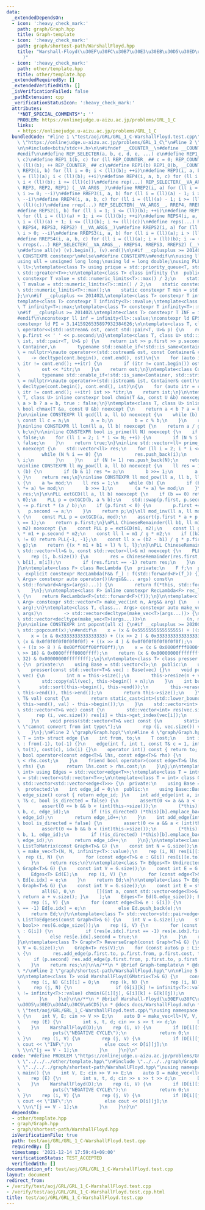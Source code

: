 ```yaml
---
data:
  _extendedDependsOn:
  - icon: ':heavy_check_mark:'
    path: graph/Graph.hpp
    title: Graph-template
  - icon: ':heavy_check_mark:'
    path: graph/shortest-path/WarshallFloyd.hpp
    title: "Warshall-Floyd(\u30EF\u30FC\u30B7\u30E3\u30EB\u30D5\u30ED\u30A4\u30C9\u6CD5\
      )"
  - icon: ':heavy_check_mark:'
    path: other/template.hpp
    title: other/template.hpp
  _extendedRequiredBy: []
  _extendedVerifiedWith: []
  _isVerificationFailed: false
  _pathExtension: cpp
  _verificationStatusIcon: ':heavy_check_mark:'
  attributes:
    '*NOT_SPECIAL_COMMENTS*': ''
    PROBLEM: https://onlinejudge.u-aizu.ac.jp/problems/GRL_1_C
    links:
    - https://onlinejudge.u-aizu.ac.jp/problems/GRL_1_C
  bundledCode: "#line 1 \"test/aoj/GRL/GRL_1_C-WarshallFloyd.test.cpp\"\n#define PROBLEM\
    \ \"https://onlinejudge.u-aizu.ac.jp/problems/GRL_1_C\"\n#line 2 \"other/template.hpp\"\
    \n\n#include<bits/stdc++.h>\n\n#ifndef __COUNTER__\n#define __COUNTER__ __LINE__\n\
    #endif\n\n#define REP_SELECTER(a, b, c, d, e, ...) e\n#define REP1_0(b, c) REP1_1(b,\
    \ c)\n#define REP1_1(b, c) for (ll REP_COUNTER_ ## c = 0; REP_COUNTER_ ## c <\
    \ (ll)(b); ++ REP_COUNTER_ ## c)\n#define REP1(b) REP1_0(b, __COUNTER__)\n#define\
    \ REP2(i, b) for (ll i = 0; i < (ll)(b); ++i)\n#define REP3(i, a, b) for (ll i\
    \ = (ll)(a); i < (ll)(b); ++i)\n#define REP4(i, a, b, c) for (ll i = (ll)(a);\
    \ i < (ll)(b); i += (ll)(c))\n#define rep(...) REP_SELECTER(__VA_ARGS__, REP4,\
    \ REP3, REP2, REP1) (__VA_ARGS__)\n#define RREP2(i, a) for (ll i = (ll)(a) - 1;\
    \ i >= 0; --i)\n#define RREP3(i, a, b) for (ll i = (ll)(a) - 1; i >= (ll)(b);\
    \ --i)\n#define RREP4(i, a, b, c) for (ll i = (ll)(a) - 1; i >= (ll)(b); i -=\
    \ (ll)(c))\n#define rrep(...) REP_SELECTER(__VA_ARGS__, RREP4, RREP3, RREP2) (__VA_ARGS__)\n\
    #define REPS2(i, b) for (ll i = 1; i <= (ll)(b); ++i)\n#define REPS3(i, a, b)\
    \ for (ll i = (ll)(a) + 1; i <= (ll)(b); ++i)\n#define REPS4(i, a, b, c) for (ll\
    \ i = (ll)(a) + 1; i <= (ll)(b); i += (ll)(c))\n#define reps(...) REP_SELECTER(__VA_ARGS__,\
    \ REPS4, REPS3, REPS2) (__VA_ARGS__)\n#define RREPS2(i, a) for (ll i = (ll)(a);\
    \ i > 0; --i)\n#define RREPS3(i, a, b) for (ll i = (ll)(a); i > (ll)(b); --i)\n\
    #define RREPS4(i, a, b, c) for (ll i = (ll)(a); i > (ll)(b); i -= (ll)(c))\n#define\
    \ rreps(...) REP_SELECTER(__VA_ARGS__, RREPS4, RREPS3, RREPS2) (__VA_ARGS__)\n\
    \n#define all(v) (v).begin(), (v).end()\n\n#if __cplusplus >= 201402L\n#define\
    \ CONSTEXPR constexpr\n#else\n#define CONSTEXPR\n#endif\n\nusing ll = long long;\n\
    using ull = unsigned long long;\nusing ld = long double;\nusing PLL = std::pair<ll,\
    \ ll>;\ntemplate<class T> using prique = std::priority_queue<T, std::vector<T>,\
    \ std::greater<T>>;\n\ntemplate<class T> class infinity {\n  public:\n    static\
    \ constexpr T value = std::numeric_limits<T>::max() / 2;\n    static constexpr\
    \ T mvalue = std::numeric_limits<T>::min() / 2;\n    static constexpr T max =\
    \ std::numeric_limits<T>::max();\n    static constexpr T min = std::numeric_limits<T>::min();\n\
    };\n\n#if __cplusplus <= 201402L\ntemplate<class T> constexpr T infinity<T>::value;\n\
    template<class T> constexpr T infinity<T>::mvalue;\ntemplate<class T> constexpr\
    \ T infinity<T>::max;\ntemplate<class T> constexpr T infinity<T>::min;\n#endif\n\
    \n#if __cplusplus >= 201402L\ntemplate<class T> constexpr T INF = infinity<T>::value;\n\
    #endif\n\nconstexpr ll inf = infinity<ll>::value;\nconstexpr ld EPS = 1e-8;\n\
    constexpr ld PI = 3.1415926535897932384626;\n\ntemplate<class T, class U> std::ostream&\
    \ operator<<(std::ostream& ost, const std::pair<T, U>& p) {\n    return ost <<\
    \ p.first << ' ' << p.second;\n}\ntemplate<class T, class U> std::istream& operator>>(std::istream&\
    \ ist, std::pair<T, U>& p) {\n    return ist >> p.first >> p.second;\n}\n\ntemplate<class\
    \ Container,\n        typename std::enable_if<!std::is_same<Container, std::string>::value>::type*\
    \ = nullptr>\nauto operator<<(std::ostream& ost, const Container& cont)\n    \
    \    -> decltype(cont.begin(), cont.end(), ost)\n{\n    for (auto itr = cont.begin();\
    \ itr != cont.end(); ++itr) {\n        if (itr != cont.begin()) ost << ' ';\n\
    \        ost << *itr;\n    }\n    return ost;\n}\ntemplate<class Container,\n\
    \        typename std::enable_if<!std::is_same<Container, std::string>::value>::type*\
    \ = nullptr>\nauto operator>>(std::istream& ist, Container& cont)\n        ->\
    \ decltype(cont.begin(), cont.end(), ist)\n{\n    for (auto itr = cont.begin();\
    \ itr != cont.end(); ++itr) ist >> *itr;\n    return ist;\n}\n\ntemplate<class\
    \ T, class U> inline constexpr bool chmin(T &a, const U &b) noexcept {\n    return\
    \ a > b ? a = b, true : false;\n}\ntemplate<class T, class U> inline constexpr\
    \ bool chmax(T &a, const U &b) noexcept {\n    return a < b ? a = b, true : false;\n\
    }\n\ninline CONSTEXPR ll gcd(ll a, ll b) noexcept {\n    while (b) {\n       \
    \ const ll c = a;\n        a = b;\n        b = c % b;\n    }\n    return a;\n\
    }\ninline CONSTEXPR ll lcm(ll a, ll b) noexcept {\n    return a / gcd(a, b) *\
    \ b;\n}\n\ninline CONSTEXPR bool is_prime(ll N) noexcept {\n    if (N <= 1) return\
    \ false;\n    for (ll i = 2; i * i <= N; ++i) {\n        if (N % i == 0) return\
    \ false;\n    }\n    return true;\n}\ninline std::vector<ll> prime_factor(ll N)\
    \ noexcept {\n    std::vector<ll> res;\n    for (ll i = 2; i * i <= N; ++i) {\n\
    \        while (N % i == 0) {\n            res.push_back(i);\n            N /=\
    \ i;\n        }\n    }\n    if (N != 1) res.push_back(N);\n    return res;\n}\n\
    \ninline CONSTEXPR ll my_pow(ll a, ll b) noexcept {\n    ll res = 1;\n    while\
    \ (b) {\n        if (b & 1) res *= a;\n        b >>= 1;\n        a *= a;\n   \
    \ }\n    return res;\n}\ninline CONSTEXPR ll mod_pow(ll a, ll b, ll mod) noexcept\
    \ {\n    a %= mod;\n    ll res = 1;\n    while (b) {\n        if (b & 1) (res\
    \ *= a) %= mod;\n        b >>= 1;\n        (a *= a) %= mod;\n    }\n    return\
    \ res;\n}\n\nPLL extGCD(ll a, ll b) noexcept {\n    if (b == 0) return PLL{1,\
    \ 0};\n    PLL p = extGCD(b, a % b);\n    std::swap(p.first, p.second);\n    p.second\
    \ -= p.first * (a / b);\n    if (p.first < 0) {\n        p.first += b;\n     \
    \   p.second -= a;\n    }\n    return p;\n}\nll mod_inv(ll a, ll mod) noexcept\
    \ {\n    const PLL p = extGCD(a, mod);\n    assert(p.first * a + p.second * mod\
    \ == 1);\n    return p.first;\n}\nPLL ChineseRemainder(ll b1, ll m1, ll b2, ll\
    \ m2) noexcept {\n    const PLL p = extGCD(m1, m2);\n    const ll g = p.first\
    \ * m1 + p.second * m2;\n    const ll l = m1 / g * m2;\n    if ((b2 - b1) % g\
    \ != 0) return PLL{-1, -1};\n    const ll x = (b2 - b1) / g * p.first % (m2 /\
    \ g);\n    return {(x * m1 + b1 + l) % l, l};\n}\nPLL ChineseRemainders(const\
    \ std::vector<ll>& b, const std::vector<ll>& m) noexcept {\n    PLL res{0, 1};\n\
    \    rep (i, b.size()) {\n        res = ChineseRemainder(res.first, res.second,\
    \ b[i], m[i]);\n        if (res.first == -1) return res;\n    }\n    return res;\n\
    }\n\ntemplate<class F> class RecLambda {\n  private:\n    F f;\n  public:\n  \
    \  explicit constexpr RecLambda(F&& f_) : f(std::forward<F>(f_)) {}\n    template<class...\
    \ Args> constexpr auto operator()(Args&&... args) const\n            -> decltype(f(*this,\
    \ std::forward<Args>(args)...)) {\n        return f(*this, std::forward<Args>(args)...);\n\
    \    }\n};\n\ntemplate<class F> inline constexpr RecLambda<F> rec_lambda(F&& f)\
    \ {\n    return RecLambda<F>(std::forward<F>(f));\n}\n\ntemplate<class T, class\
    \ Arg> constexpr std::vector<T> make_vec(int n, Arg&& arg) {\n    return std::vector<T>(n,\
    \ arg);\n}\ntemplate<class T, class... Args> constexpr auto make_vec(int n, Args&&...\
    \ args)\n        -> std::vector<decltype(make_vec<T>(args...))> {\n    return\
    \ std::vector<decltype(make_vec<T>(args...))>\n               (n, make_vec<T>(std::forward<Args>(args)...));\n\
    }\n\ninline CONSTEXPR int popcnt(ull x) {\n#if __cplusplus >= 202002L\n    return\
    \ std::popcount(x);\n#endif\n    x = (x & 0x5555555555555555) + ((x >> 1 ) & 0x5555555555555555);\n\
    \    x = (x & 0x3333333333333333) + ((x >> 2 ) & 0x3333333333333333);\n    x =\
    \ (x & 0x0f0f0f0f0f0f0f0f) + ((x >> 4 ) & 0x0f0f0f0f0f0f0f0f);\n    x = (x & 0x00ff00ff00ff00ff)\
    \ + ((x >> 8 ) & 0x00ff00ff00ff00ff);\n    x = (x & 0x0000ffff0000ffff) + ((x\
    \ >> 16) & 0x0000ffff0000ffff);\n    return (x & 0x00000000ffffffff) + ((x >>\
    \ 32) & 0x00000000ffffffff);\n}\n\ntemplate<class T> class presser : public std::vector<T>\
    \ {\n  private:\n    using Base = std::vector<T>;\n  public:\n    using Base::Base;\n\
    \    presser(const std::vector<T>& vec) : Base(vec) {}\n    void push(const std::vector<T>&\
    \ vec) {\n        int n = this->size();\n        this->resize(n + vec.size());\n\
    \        std::copy(all(vec), this->begin() + n);\n    }\n    int build() {\n \
    \       std::sort(this->begin(), this->end());\n        this->erase(std::unique(this->begin(),\
    \ this->end()), this->end());\n        return this->size();\n    }\n    int get_index(const\
    \ T& val) const {\n        return static_cast<int>(std::lower_bound(this->begin(),\
    \ this->end(), val) - this->begin());\n    }\n    std::vector<int> pressed(const\
    \ std::vector<T>& vec) const {\n        std::vector<int> res(vec.size());\n  \
    \      rep (i, vec.size()) res[i] = this->get_index(vec[i]);\n        return res;\n\
    \    }\n    void press(std::vector<T>& vec) const {\n        static_assert(std::is_integral<T>::value,\
    \ \"cannot convert from int type\");\n        rep (i, vec.size()) vec[i] = this->get_index(vec[i]);\n\
    \    }\n};\n#line 2 \"graph/Graph.hpp\"\n\n#line 4 \"graph/Graph.hpp\"\n\ntemplate<class\
    \ T = int> struct edge {\n    int from, to;\n    T cost;\n    int idx;\n    edge()\
    \ : from(-1), to(-1) {}\n    edge(int f, int t, const T& c = 1, int i = -1): from(f),\
    \ to(t), cost(c), idx(i) {}\n    operator int() const { return to; }\n    friend\
    \ bool operator<(const edge<T>& lhs, const edge<T>& rhs) {\n        return lhs.cost\
    \ < rhs.cost;\n    }\n    friend bool operator>(const edge<T>& lhs, const edge<T>&\
    \ rhs) {\n        return lhs.cost > rhs.cost;\n    }\n};\n\ntemplate<class T =\
    \ int> using Edges = std::vector<edge<T>>;\ntemplate<class T = int> using GMatrix\
    \ = std::vector<std::vector<T>>;\n\ntemplate<class T = int> class Graph : public\
    \ std::vector<std::vector<edge<T>>> {\n  private:\n    using Base = std::vector<std::vector<edge<T>>>;\n\
    \  protected:\n    int edge_id = 0;\n  public:\n    using Base::Base;\n    int\
    \ edge_size() const { return edge_id; }\n    int add_edge(int a, int b, const\
    \ T& c, bool is_directed = false) {\n        assert(0 <= a && a < (int)this->size());\n\
    \        assert(0 <= b && b < (int)this->size());\n        (*this)[a].emplace_back(a,\
    \ b, c, edge_id);\n        if (!is_directed) (*this)[b].emplace_back(b, a, c,\
    \ edge_id);\n        return edge_id++;\n    }\n    int add_edge(int a, int b,\
    \ bool is_directed = false) {\n        assert(0 <= a && a < (int)this->size());\n\
    \        assert(0 <= b && b < (int)this->size());\n        (*this)[a].emplace_back(a,\
    \ b, 1, edge_id);\n        if (!is_directed) (*this)[b].emplace_back(b, a, 1,\
    \ edge_id);\n        return edge_id++;\n    }\n};\n\ntemplate<class T> GMatrix<T>\
    \ ListToMatrix(const Graph<T>& G) {\n    const int N = G.size();\n    auto res\
    \ = make_vec<T>(N, N, infinity<T>::value);\n    rep (i, N) res[i][i] = 0;\n  \
    \  rep (i, N) {\n        for (const edge<T>& e : G[i]) res[i][e.to] = e.cost;\n\
    \    }\n    return res;\n}\n\ntemplate<class T> Edges<T> UndirectedListToEdges(const\
    \ Graph<T>& G) {\n    const int V = G.size();\n    const int E = G.edge_size();\n\
    \    Edges<T> Ed(E);\n    rep (i, V) {\n        for (const edge<T>& e : G[i])\
    \ Ed[e.idx] = e;\n    }\n    return Ed;\n}\n\ntemplate<class T> Edges<T> DirectedListToEdges(const\
    \ Graph<T>& G) {\n    const int V = G.size();\n    const int E = std::accumulate(\n\
    \        all(G), 0,\n        [](int a, const std::vector<edge<T>>& v) -> int {\
    \ return a + v.size(); }\n    );\n    Edges<T> Ed(G.edge_size()); Ed.reserve(E);\n\
    \    rep (i, V) {\n        for (const edge<T>& e : G[i]) {\n            if (Ed[e.idx]\
    \ == -1) Ed[e.idx] = e;\n            else Ed.push_back(e);\n        }\n    }\n\
    \    return Ed;\n}\n\ntemplate<class T> std::vector<std::pair<edge<T>, bool>>\
    \ ListToEdgeses(const Graph<T>& G) {\n    int V = G.size();\n    std::vector<std::pair<edge<T>,\
    \ bool>> res(G.edge_size());\n    rep (i, V) {\n        for (const edge<T>& e\
    \ : G[i]) {\n            if (res[e.idx].first == -1) res[e.idx].first = e;\n \
    \           else res[e.idx].second = true;\n        }\n    }\n    return res;\n\
    }\n\ntemplate<class T> Graph<T> ReverseGraph(const Graph<T>& G) {\n    const int\
    \ V = G.size();\n    Graph<T> res(V);\n    for (const auto& p : ListToEdgeses(G))\
    \ {\n        res.add_edge(p.first.to, p.first.from, p.first.cost, true);\n   \
    \     if (p.second) res.add_edge(p.first.from, p.first.to, p.first.cost, true);\n\
    \    }\n    return res;\n}\n\n/**\n * @brief Graph-template\n * @docs docs/Graph.md\n\
    \ */\n#line 2 \"graph/shortest-path/WarshallFloyd.hpp\"\n\n#line 5 \"graph/shortest-path/WarshallFloyd.hpp\"\
    \n\ntemplate<class T> void WarshallFloyd(GMatrix<T>& G) {\n    const int N = G.size();\n\
    \    rep (i, N) G[i][i] = 0;\n    rep (k, N) {\n        rep (i, N) {\n       \
    \     rep (j, N) {\n                if (G[i][k] != infinity<T>::value && G[k][j]\
    \ != infinity<T>::value) chmin(G[i][j], G[i][k] + G[k][j]);\n            }\n \
    \       }\n    }\n}\n\n/**\n * @brief Warshall-Floyd(\u30EF\u30FC\u30B7\u30E3\u30EB\
    \u30D5\u30ED\u30A4\u30C9\u6CD5)\n * @docs docs/WarshallFloyd.md\n */\n#line 5\
    \ \"test/aoj/GRL/GRL_1_C-WarshallFloyd.test.cpp\"\nusing namespace std;\nint main()\
    \ {\n    int V, E; cin >> V >> E;\n    auto D = make_vec<ll>(V, V, infinity<ll>::value);\n\
    \    rep (E) {\n        int s, t, d; cin >> s >> t >> d;\n        D[s][t] = d;\n\
    \    }\n    WarshallFloyd(D);\n    rep (i, V) {\n        if (D[i][i] < 0) {\n\
    \            puts(\"NEGATIVE CYCLE\");\n            return 0;\n        }\n   \
    \ }\n    rep (i, V) {\n        rep (j, V) {\n            if (D[i][j] == infinity<ll>::value)\
    \ cout << \"INF\";\n            else cout << D[i][j];\n            cout << \"\
    \ \\n\"[j == V - 1];\n        }\n    }\n}\n"
  code: "#define PROBLEM \"https://onlinejudge.u-aizu.ac.jp/problems/GRL_1_C\"\n#include\
    \ \"../../../other/template.hpp\"\n#include \"../../../graph/Graph.hpp\"\n#include\
    \ \"../../../graph/shortest-path/WarshallFloyd.hpp\"\nusing namespace std;\nint\
    \ main() {\n    int V, E; cin >> V >> E;\n    auto D = make_vec<ll>(V, V, infinity<ll>::value);\n\
    \    rep (E) {\n        int s, t, d; cin >> s >> t >> d;\n        D[s][t] = d;\n\
    \    }\n    WarshallFloyd(D);\n    rep (i, V) {\n        if (D[i][i] < 0) {\n\
    \            puts(\"NEGATIVE CYCLE\");\n            return 0;\n        }\n   \
    \ }\n    rep (i, V) {\n        rep (j, V) {\n            if (D[i][j] == infinity<ll>::value)\
    \ cout << \"INF\";\n            else cout << D[i][j];\n            cout << \"\
    \ \\n\"[j == V - 1];\n        }\n    }\n}\n"
  dependsOn:
  - other/template.hpp
  - graph/Graph.hpp
  - graph/shortest-path/WarshallFloyd.hpp
  isVerificationFile: true
  path: test/aoj/GRL/GRL_1_C-WarshallFloyd.test.cpp
  requiredBy: []
  timestamp: '2021-12-14 17:59:41+09:00'
  verificationStatus: TEST_ACCEPTED
  verifiedWith: []
documentation_of: test/aoj/GRL/GRL_1_C-WarshallFloyd.test.cpp
layout: document
redirect_from:
- /verify/test/aoj/GRL/GRL_1_C-WarshallFloyd.test.cpp
- /verify/test/aoj/GRL/GRL_1_C-WarshallFloyd.test.cpp.html
title: test/aoj/GRL/GRL_1_C-WarshallFloyd.test.cpp
---
```

